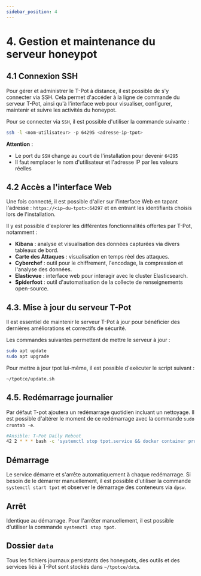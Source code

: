 ```yaml
---
sidebar_position: 4
---
```


# 4. Gestion et maintenance du serveur honeypot

## 4.1 Connexion SSH

Pour gérer et administrer le T-Pot à distance, il est possible de s'y connecter via SSH. Cela permet d'accéder à la ligne de commande du serveur T-Pot, ainsi qu'à l'interface web pour visualiser, configurer, maintenir et suivre les activités du honeypot.

Pour se connecter via `SSH`, il est possible d'utiliser la commande suivante :
```bash
ssh -l <nom-utilisateur> -p 64295 <adresse-ip-tpot>
```
**Attention** :
- Le port du `SSH` change au court de l'installation pour devenir `64295`
- Il faut remplacer le nom d'utilisateur et l'adresse IP par les valeurs réelles

## 4.2 Accès a l'interface Web

Une fois connecté, il est possible d'aller sur l'interface Web en tapant l'adresse : `https://<ip-du-tpot>:64297` et en entrant les identifiants choisis lors de l'installation.

Il y est possible d'explorer les différentes fonctionnalités offertes par T-Pot, notamment :
- **Kibana** : analyse et visualisation des données capturées via divers tableaux de bord.
- **Carte des Attaques** : visualisation en temps réel des attaques.
- **Cyberchef** : outil pour le chiffrement, l'encodage, la compression et l'analyse des données.
- **Elasticvue** : interface web pour interagir avec le cluster Elasticsearch.
- **Spiderfoot** : outil d'automatisation de la collecte de renseignements open-source.

## 4.3. Mise à jour du serveur T-Pot

Il est essentiel de maintenir le serveur T-Pot à jour pour bénéficier des dernières améliorations et correctifs de sécurité. 

Les commandes suivantes permettent de mettre le serveur à jour :
```bash
sudo apt update
sudo apt upgrade
```

Pour mettre à jour tpot lui-même, il est possible d'exécuter le script suivant :
```bash 
~/tpotce/update.sh
```

## 4.5. Redémarrage journalier

Par défaut T-pot ajoutera un redémarrage quotidien incluant un nettoyage.
Il est possible d'altérer le moment de ce redémarrage avec la commande `sudo crontab -e`.

```bash 
#Ansible: T-Pot Daily Reboot
42 2 * * * bash -c 'systemctl stop tpot.service && docker container prune -f; docker image prune -f; docker volume prune -f; /usr/sbin/shutdown -r +1 "T-Pot Daily Reboot"'
```

## Démarrage
Le service démarre et s'arrête automatiquement à chaque redémarrage.
Si besoin de le démarrer manuellement, il est possible d'utiliser la commande `systemctl start tpot` et observer le démarrage des conteneurs via `dpsw`.

## Arrêt
Identique au démarrage. Pour l'arrêter manuellement, il est possible d'utiliser la commande `systemctl stop tpot`.

## Dossier `data`
Tous les fichiers journaux persistants des honeypots, des outils et des services liés à T-Pot sont stockés dans `~/tpotce/data`.